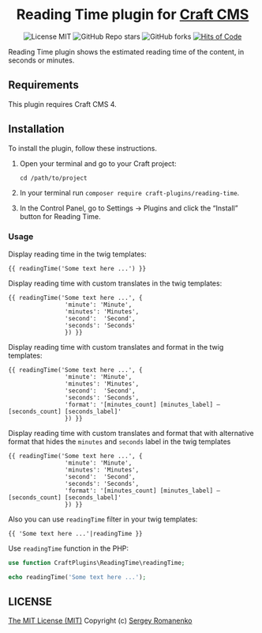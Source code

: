 <h1 align="center">Reading Time plugin for <a href="https://github.com/craftcms">Craft CMS</a></h1>

<p align="center">
<img src="https://img.shields.io/badge/license-MIT-blue.svg?label=License" alt="License MIT"> <img alt="GitHub Repo stars" src="https://img.shields.io/github/stars/craft-plugins/reading-time?label=Stars"> <img alt="GitHub forks" src="https://img.shields.io/github/forks/craft-plugins/reading-time?label=Forks"> <a href="https://hitsofcode.com"><img alt="Hits of Code" src="https://hitsofcode.com/github/craft-plugins/reading-time?branch=1.x"></a>
</p>

Reading Time plugin shows the estimated reading time of the content, in seconds or minutes.

## Requirements

This plugin requires Craft CMS 4.

## Installation

To install the plugin, follow these instructions.

1. Open your terminal and go to your Craft project:
    ```
    cd /path/to/project
    ```

2. In your terminal run `composer require craft-plugins/reading-time`.

3. In the Control Panel, go to Settings → Plugins and click the “Install” button for Reading Time.

### Usage

Display reading time in the twig templates:

```
{{ readingTime('Some text here ...') }}
```

Display reading time with custom translates in the twig templates:

```
{{ readingTime('Some text here ...', {
                'minute': 'Minute',
                'minutes': 'Minutes',
                'second':  'Second',
                'seconds': 'Seconds'
                }) }}
```

Display reading time with custom translates and format in the twig templates:

```
{{ readingTime('Some text here ...', {
                'minute': 'Minute',
                'minutes': 'Minutes',
                'second':  'Second',
                'seconds': 'Seconds',
                'format': '[minutes_count] [minutes_label] – [seconds_count] [seconds_label]'
                }) }}
```

Display reading time with custom translates and format that with alternative format that hides the `minutes` and `seconds` label in the twig templates

```
{{ readingTime('Some text here ...', {
                'minute': 'Minute',
                'minutes': 'Minutes',
                'second':  'Second',
                'seconds': 'Seconds',
                'format': '[minutes_count] [minutes_label] – [seconds_count] [seconds_label]'
                }) }}
```

Also you can use `readingTime` filter in your twig templates: 

```
{{ 'Some text here ...'|readingTime }}
```

Use `readingTime` function in the PHP:

```php
use function CraftPlugins\ReadingTime\readingTime;

echo readingTime('Some text here ...');
```

## LICENSE
[The MIT License (MIT)](https://github.com/craft-plugins/reading-time/blob/master/LICENSE.md)
Copyright (c) [Sergey Romanenko](https://awilum.github.io/)